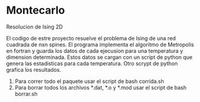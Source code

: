 # Montecarlo
Resolucion de Ising 2D

El codigo de estre proyecto resuelve el problema de Ising de una red cuadrada de nxn spines.
El programa implementa el algoritmo de Metropolis en fortran y guarda los datos de cada ejecusion para una temperatura y dimension determinada.
Estos datos se cargan con un script de python que genera las estadisticas para cada temperatura.
Otro scrypt de python grafica los resultados.

1. Para correr todo el paquete usar el script de bash corrida.sh
2. Para borrar todos los archivos *.dat, *.o y *.mod usar el script de bash borrar.sh
